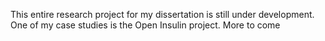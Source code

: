 This entire research project for my dissertation is still under development. One of my case studies is the Open Insulin project. More to come
